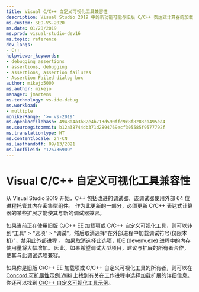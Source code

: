 ```yaml
---
title: Visual C/C++ 自定义可视化工具兼容性
description: Visual Studio 2019 中的新功能可能与旧版 C/C++ 表达式计算器的加载项和自定义可视化工具不兼容。 请参阅本文以获取详细信息。
ms.custom: SEO-VS-2020
ms.date: 01/28/2019
ms.prod: visual-studio-dev16
ms.topic: reference
dev_langs:
- C++
helpviewer_keywords:
- debugging assertions
- assertions, debugging
- assertions, assertion failures
- Assertion Failed dialog box
author: mikejo5000
ms.author: mikejo
manager: jmartens
ms.technology: vs-ide-debug
ms.workload:
- multiple
monikerRange: '>= vs-2019'
ms.openlocfilehash: 4948a4a3b82e4b713d590ffc9c8f8283ca495ea4
ms.sourcegitcommit: b12a38744db371d2894769ecf305585f9577792f
ms.translationtype: HT
ms.contentlocale: zh-CN
ms.lasthandoff: 09/13/2021
ms.locfileid: "126736909"
---
```

# <a name="visual-cc-custom-visualizer-compatibility"></a>Visual C/C++ 自定义可视化工具兼容性

从 Visual Studio 2019 开始，C++ 包括改进的调试器，该调试器使用外部 64 位进程托管其内存密集型组件。 作为此更新的一部分，必须更新 C/C++ 表达式计算器的某些扩展才能使其与新的调试器兼容。

如果当前正在使用旧版 C/C++ EE 加载项或 C/C++ 自定义可视化工具，则可以转到“工具” > “选项” > “调试”，然后取消选择“在外部进程中加载调试符号(仅限本机)”，禁用此外部进程   。 如果取消选择此选项，IDE (devenv.exe) 进程中的内存使用量将大幅增加。 因此，如果希望调试大型项目，建议与扩展的所有者合作，使其与此调试选项兼容。

如果你是旧版 C/C++ EE 加载项或 C/C++ 自定义可视化工具的所有者，则可以在 [Concord 可扩展性示例 Wiki](https://github.com/Microsoft/ConcordExtensibilitySamples/wiki/Worker-Process-Remoting) 上找到有关在工作进程中选择加载扩展的详细信息。 你还可以找到 [C/C++ 自定义可视化工具示例](https://github.com/Microsoft/ConcordExtensibilitySamples/tree/master/CppCustomVisualizer)。